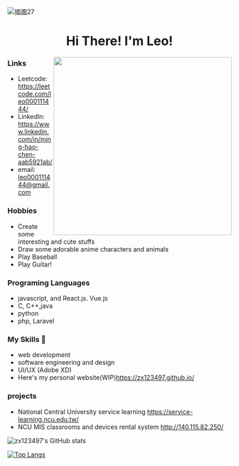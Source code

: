 ![插圖27](https://user-images.githubusercontent.com/43847473/162562371-5d4abdec-494d-4f7a-83c1-290d4b1f1e7b.jpg)
<h1 align="center">Hi There! I'm Leo!</h1>
<img align="right" width="400" src="https://user-images.githubusercontent.com/43847473/162617217-b831605b-6687-4733-8066-27c61b8bd5e8.gif">

### Links
- Leetcode: https://leetcode.com/leo000111444/
- LinkedIn: https://www.linkedin.com/in/ming-hao-chen-aab5921ab/
- email: leo000111444@gmail.com

### Hobbies
- Create some interesting and cute stuffs
- Draw some adorable anime characters and animals
- Play Baseball
- Play Guitar!
### Programing Languages
- javascript, and React.js. Vue.js
- C, C++,java
- python
- php, Laravel
### My Skills 👋
- web development
- software engineering and design
- UI/UX (Adobe XD)
- Here's my personal website(WIP)https://zx123497.github.io/
### projects
- National Central University service learning
https://service-learning.ncu.edu.tw/
- NCU MIS classrooms and devices rental system
http://140.115.82.250/


![zx123497's GitHub stats](https://github-readme-stats.vercel.app/api?username=zx123497&show_icons=true&theme=radical)


[![Top Langs](https://github-readme-stats.vercel.app/api/top-langs/?username=zx123497&layout=compact)](https://github.com/anuraghazra/github-readme-stats)



